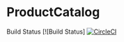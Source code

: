 # ProductCatalog
Build Status
[![Build Status] [![CircleCI](https://circleci.com/gh/Zhanjun-Li/ProductCatalog.svg?style=svg)](https://circleci.com/gh/Zhanjun-Li/ProductCatalog)